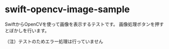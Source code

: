 swift-opencv-image-sample
=========================

SwiftからOpenCVを使って画像を表示するテストです。
画像処理ボタンを押すとぼかしを行います。

（注）テストのためエラー処理は行っていません
